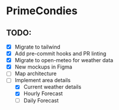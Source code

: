 # PrimeCondies

## TODO:

- [x] Migrate to tailwind
- [x] Add pre-commit hooks and PR linting
- [x] Migrate to open-meteo for weather data
- [x] New mockups in Figma
- [ ] Map architecture
- [ ] Implement area details
  - [x] Current weather details
  - [x] Hourly Forecast
  - [ ] Daily Forecast
